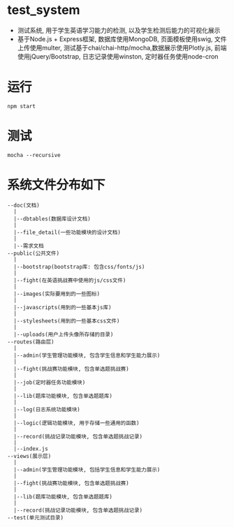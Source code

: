 # test_system
- 测试系统, 用于学生英语学习能力的检测, 以及学生检测后能力的可视化展示
- 基于Node.js + Express框架, 数据库使用MongoDB, 页面模板使用swig, 文件上传使用multer, 测试基于chai/chai-http/mocha,数据展示使用Plotly.js, 前端使用jQuery/Bootstrap, 日志记录使用winston, 定时器任务使用node-cron

# 运行
```
npm start
```

# 测试
```
mocha --recursive
```


# 系统文件分布如下
```
--doc(文档)
  |
  |--dbtables(数据库设计文档)
  |
  |--file_detail(一些功能模块的设计文档)
  |
  |--需求文档
--public(公共文件)
  |
  |--bootstrap(bootstrap库: 包含css/fonts/js)
  |
  |--fight(在英语挑战赛中使用的js/css文件)
  |
  |--images(实际要用到的一些图标)
  |
  |--javascripts(用到的一些基本js库)
  |
  |--stylesheets(用到的一些基本css文件)
  |
  |--uploads(用户上传头像所存储的目录)
--routes(路由层)
  |
  |--admin(学生管理功能模块, 包含学生信息和学生能力展示)
  |
  |--fight(挑战赛功能模块, 包含单选题挑战赛)
  |
  |--job(定时器任务功能模块)
  |
  |--lib(题库功能模块, 包含单选题题库)
  |
  |--log(日志系统功能模块)
  |
  |--logic(逻辑功能模块, 用于存储一些通用的函数)
  |
  |--record(挑战记录功能模块, 包含单选题挑战记录)
  |
  |--index.js
--views(展示层)
  |
  |--admin(学生管理功能模块, 包括学生信息和学生能力展示)
  |
  |--fight(挑战赛功能模块, 包含单选题挑战赛)
  |
  |--lib(题库功能模块, 包含单选题题库)
  |
  |--record(挑战记录功能模块, 包含单选题挑战记录)
--test(单元测试目录)
```
